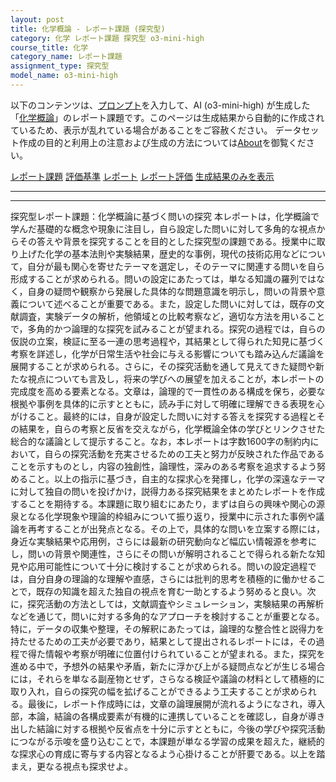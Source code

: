 ```yaml
---
layout: post
title: 化学概論 - レポート課題 (探究型)
category: 化学 レポート課題 探究型 o3-mini-high
course_title: 化学
category_name: レポート課題
assignment_type: 探究型
model_name: o3-mini-high
---
```


以下のコンテンツは、[プロンプト](https://github.com/takedatoshiyuki/synthetic_assignments/tree/main/generated/化学/o3-mini-high/prompt_レポート課題-探究型.md)を入力して、AI (o3-mini-high) が生成した「[化学概論](/contents/化学/)」のレポート課題です。このページは生成結果から自動的に作成されているため、表示が乱れている場合があることをご容赦ください。
データセット作成の目的と利用上の注意および生成の方法については[About](/About)を御覧ください。

[レポート課題](../レポート課題-探究型)
[評価基準](../評価基準-探究型)
[レポート](../レポート-探究型)
[レポート評価](../レポート評価-探究型)
[生成結果のみを表示](https://github.com/takedatoshiyuki/synthetic_assignments/tree/main/generated/化学/o3-mini-high/レポート課題-探究型.md)
  

***
***
  
探究型レポート課題：化学概論に基づく問いの探究
本レポートは，化学概論で学んだ基礎的な概念や現象に注目し，自ら設定した問いに対して多角的な視点からその答えや背景を探究することを目的とした探究型の課題である。授業中に取り上げた化学の基本法則や実験結果，歴史的な事例，現代の技術応用などについて，自分が最も関心を寄せたテーマを選定し，そのテーマに関連する問いを自ら形成することが求められる。問いの設定にあたっては，単なる知識の羅列ではなく，自身の疑問や観察から発展した具体的な問題意識を明示し，問いの背景や意義について述べることが重要である。また，設定した問いに対しては，既存の文献調査，実験データの解析，他領域との比較考察など，適切な方法を用いることで，多角的かつ論理的な探究を試みることが望まれる。探究の過程では，自らの仮説の立案，検証に至る一連の思考過程や，其結果として得られた知見に基づく考察を詳述し，化学が日常生活や社会に与える影響についても踏み込んだ議論を展開することが求められる。さらに，その探究活動を通して見えてきた疑問や新たな視点についても言及し，将来の学びへの展望を加えることが，本レポートの完成度を高める要素となる。文章は，論理的で一貫性のある構成を保ち，必要な根拠や事例を具体的に示すとともに，読み手に対して明確に理解できる表現を心がけること。最終的には，自身が設定した問いに対する答えを探究する過程とその結果を，自らの考察と反省を交えながら，化学概論全体の学びとリンクさせた総合的な議論として提示すること。なお，本レポートは字数1600字の制約内において，自らの探究活動を充実させるための工夫と努力が反映された作品であることを示すものとし，内容の独創性，論理性，深みのある考察を追求するよう努めること。以上の指示に基づき，自主的な探求心を発揮し，化学の深遠なテーマに対して独自の問いを投げかけ，説得力ある探究結果をまとめたレポートを作成することを期待する。本課題に取り組むにあたり，まずは自らの興味や関心の源泉となる化学現象や理論的枠組みについて振り返り，授業中に示された事例や議論を再考することが出発点となる。その上で，具体的な問いを立案する際には，身近な実験結果や応用例，さらには最新の研究動向など幅広い情報源を参考にし，問いの背景や関連性，さらにその問いが解明されることで得られる新たな知見や応用可能性について十分に検討することが求められる。問いの設定過程では，自分自身の理論的な理解や直感，さらには批判的思考を積極的に働かせることで，既存の知識を超えた独自の視点を育む一助とするよう努めると良い。次に，探究活動の方法としては，文献調査やシミュレーション，実験結果の再解析などを通じて，問いに対する多角的なアプローチを検討することが重要となる。特に，データの収集や整理，その解釈にあたっては，論理的な整合性と説得力を持たせるための工夫が必要であり，結果として提出されるレポートには，その過程で得た情報や考察が明確に位置付けられていることが望まれる。また，探究を進める中で，予想外の結果や矛盾，新たに浮かび上がる疑問点などが生じる場合には，それらを単なる副産物とせず，さらなる検証や議論の材料として積極的に取り入れ，自らの探究の幅を拡げることができるよう工夫することが求められる。最後に，レポート作成時には，文章の論理展開が流れるようになされ，導入部，本論，結論の各構成要素が有機的に連携していることを確認し，自身が導き出した結論に対する根拠や反省点を十分に示すとともに，今後の学びや探究活動につながる示唆を盛り込むことで，本課題が単なる学習の成果を超えた，継続的な探求心の育成に寄与する内容となるよう心掛けることが肝要である。以上を踏まえ，更なる視点も探求せよ。
